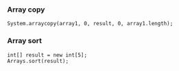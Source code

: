 ### Array copy
```
System.arraycopy(array1, 0, result, 0, array1.length);
```

### Array sort
```
int[] result = new int[5];
Arrays.sort(result);
```

